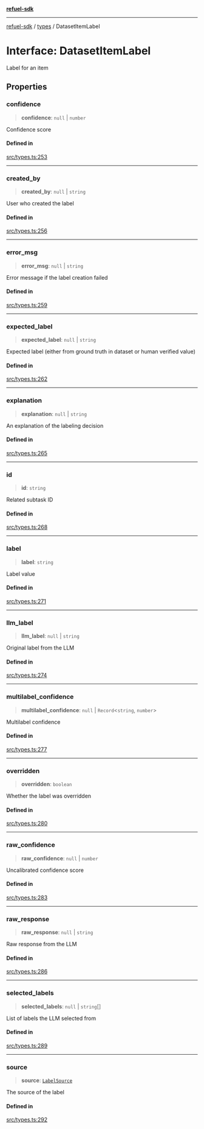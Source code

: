 [**refuel-sdk**](../../README.md)

***

[refuel-sdk](../../modules.md) / [types](../README.md) / DatasetItemLabel

# Interface: DatasetItemLabel

Label for an item

## Properties

### confidence

> **confidence**: `null` \| `number`

Confidence score

#### Defined in

[src/types.ts:253](https://github.com/refuel-ai/refuel-sdk/blob/992e715e614e75caa11e039ae8b03c5366ed7bea/src/types.ts#L253)

***

### created\_by

> **created\_by**: `null` \| `string`

User who created the label

#### Defined in

[src/types.ts:256](https://github.com/refuel-ai/refuel-sdk/blob/992e715e614e75caa11e039ae8b03c5366ed7bea/src/types.ts#L256)

***

### error\_msg

> **error\_msg**: `null` \| `string`

Error message if the label creation failed

#### Defined in

[src/types.ts:259](https://github.com/refuel-ai/refuel-sdk/blob/992e715e614e75caa11e039ae8b03c5366ed7bea/src/types.ts#L259)

***

### expected\_label

> **expected\_label**: `null` \| `string`

Expected label (either from ground truth in dataset or human verified value)

#### Defined in

[src/types.ts:262](https://github.com/refuel-ai/refuel-sdk/blob/992e715e614e75caa11e039ae8b03c5366ed7bea/src/types.ts#L262)

***

### explanation

> **explanation**: `null` \| `string`

An explanation of the labeling decision

#### Defined in

[src/types.ts:265](https://github.com/refuel-ai/refuel-sdk/blob/992e715e614e75caa11e039ae8b03c5366ed7bea/src/types.ts#L265)

***

### id

> **id**: `string`

Related subtask ID

#### Defined in

[src/types.ts:268](https://github.com/refuel-ai/refuel-sdk/blob/992e715e614e75caa11e039ae8b03c5366ed7bea/src/types.ts#L268)

***

### label

> **label**: `string`

Label value

#### Defined in

[src/types.ts:271](https://github.com/refuel-ai/refuel-sdk/blob/992e715e614e75caa11e039ae8b03c5366ed7bea/src/types.ts#L271)

***

### llm\_label

> **llm\_label**: `null` \| `string`

Original label from the LLM

#### Defined in

[src/types.ts:274](https://github.com/refuel-ai/refuel-sdk/blob/992e715e614e75caa11e039ae8b03c5366ed7bea/src/types.ts#L274)

***

### multilabel\_confidence

> **multilabel\_confidence**: `null` \| `Record`\<`string`, `number`\>

Multilabel confidence

#### Defined in

[src/types.ts:277](https://github.com/refuel-ai/refuel-sdk/blob/992e715e614e75caa11e039ae8b03c5366ed7bea/src/types.ts#L277)

***

### overridden

> **overridden**: `boolean`

Whether the label was overridden

#### Defined in

[src/types.ts:280](https://github.com/refuel-ai/refuel-sdk/blob/992e715e614e75caa11e039ae8b03c5366ed7bea/src/types.ts#L280)

***

### raw\_confidence

> **raw\_confidence**: `null` \| `number`

Uncalibrated confidence score

#### Defined in

[src/types.ts:283](https://github.com/refuel-ai/refuel-sdk/blob/992e715e614e75caa11e039ae8b03c5366ed7bea/src/types.ts#L283)

***

### raw\_response

> **raw\_response**: `null` \| `string`

Raw response from the LLM

#### Defined in

[src/types.ts:286](https://github.com/refuel-ai/refuel-sdk/blob/992e715e614e75caa11e039ae8b03c5366ed7bea/src/types.ts#L286)

***

### selected\_labels

> **selected\_labels**: `null` \| `string`[]

List of labels the LLM selected from

#### Defined in

[src/types.ts:289](https://github.com/refuel-ai/refuel-sdk/blob/992e715e614e75caa11e039ae8b03c5366ed7bea/src/types.ts#L289)

***

### source

> **source**: [`LabelSource`](../enumerations/LabelSource.md)

The source of the label

#### Defined in

[src/types.ts:292](https://github.com/refuel-ai/refuel-sdk/blob/992e715e614e75caa11e039ae8b03c5366ed7bea/src/types.ts#L292)
